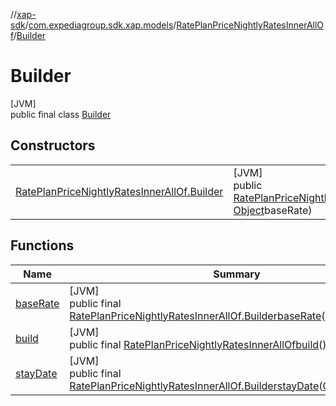 //[xap-sdk](../../../../index.md)/[com.expediagroup.sdk.xap.models](../../index.md)/[RatePlanPriceNightlyRatesInnerAllOf](../index.md)/[Builder](index.md)

# Builder

[JVM]\
public final class [Builder](index.md)

## Constructors

| | |
|---|---|
| [RatePlanPriceNightlyRatesInnerAllOf.Builder](-rate-plan-price-nightly-rates-inner-all-of.-builder.md) | [JVM]<br>public [RatePlanPriceNightlyRatesInnerAllOf.Builder](index.md)[RatePlanPriceNightlyRatesInnerAllOf.Builder](-rate-plan-price-nightly-rates-inner-all-of.-builder.md)([Object](https://docs.oracle.com/javase/8/docs/api/java/lang/Object.html)stayDate, [Object](https://docs.oracle.com/javase/8/docs/api/java/lang/Object.html)baseRate) |

## Functions

| Name | Summary |
|---|---|
| [baseRate](base-rate.md) | [JVM]<br>public final [RatePlanPriceNightlyRatesInnerAllOf.Builder](index.md)[baseRate](base-rate.md)([Object](https://docs.oracle.com/javase/8/docs/api/java/lang/Object.html)baseRate) |
| [build](build.md) | [JVM]<br>public final [RatePlanPriceNightlyRatesInnerAllOf](../index.md)[build](build.md)() |
| [stayDate](stay-date.md) | [JVM]<br>public final [RatePlanPriceNightlyRatesInnerAllOf.Builder](index.md)[stayDate](stay-date.md)([Object](https://docs.oracle.com/javase/8/docs/api/java/lang/Object.html)stayDate) |
